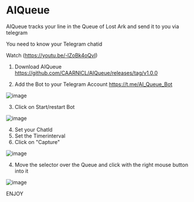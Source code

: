# AIQueue
AIQueue tracks your line in the Queue of Lost Ark and send it to you via telegram


You need to know your Telegram chatid 

Watch (https://youtu.be/-lZoBk4oQvI)

1) Download AIQueue https://github.com/CAARNICL/AIQueue/releases/tag/v1.0.0

2) Add the Bot to your Telegram Account
https://t.me/AI_Queue_Bot 

![image](https://user-images.githubusercontent.com/6249618/153773927-38d55242-fe5f-43fc-8d0f-5599ca52b38d.png)

3) Click on Start/restart Bot

![image](https://user-images.githubusercontent.com/6249618/153773985-19d52e5c-ce78-4983-b190-562cdb8e81c4.png)

4) Set your ChatId
5) Set the Timerinterval
6) Click on "Capture"

![image](https://user-images.githubusercontent.com/6249618/153774484-8d5aa17e-94a8-44fa-ad28-0794d66d232b.png)


4) Move the selector over the Queue and click with the right mouse button into it

![image](https://user-images.githubusercontent.com/6249618/153774543-c3b034d3-f42d-48fb-93c1-dc2901319702.png)

ENJOY
